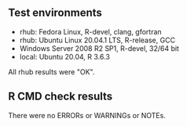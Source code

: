 ## Test environments
* rhub: Fedora Linux, R-devel, clang, gfortran
* rhub: Ubuntu Linux 20.04.1 LTS, R-release, GCC
* Windows Server 2008 R2 SP1, R-devel, 32/64 bit
* local: Ubuntu 20.04, R 3.6.3

All rhub results were "OK".

## R CMD check results
There were no ERRORs or WARNINGs or NOTEs. 

